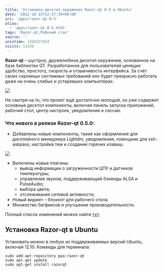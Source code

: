 ```yaml
---
title: 'Установка десктоп окружения Razor-qt 0.5 в Ubuntu'
date: '2012-10-15T22:57:34+04:00'
uri: 'apps/razor-qt-0-5'
alias: 
  - 'apps/razor-qt-0-5.html'
tags: 'Razor-qt,Рабочий стол'
source: ''
unixtime: 1350327454
visits: 13156
---
```

**Razor-qt** – шустрое, дружелюбное десктоп окружение, основанное на базе библиотек QT. Разработанное для пользователей ценящих удобство, простоту, скорость и отзывчивость интерфейса. За счёт своих скромных системных требований оно будет прекрасно работать даже на очень слабых и устаревших компьютерах.

[![](img/2012/10/15/22-00/razor-qt-05-2-8091174001-o.jpg)](img/2012/10/15/22-00/razor-qt-05-2-8091174001-o.jpg)

Не смотря на то, что проект ещё достаточно молодой, он уже содержит основные десктоп компоненты, включая панель запуска приложений, рабочий стол, центр настроек, уведомления и сессии.

### Что нового в релизе Razor-qt 0.5.0:

*   Добавлены новые компоненты, такие как оформление для дисплейного менеджера Lightdm, уведомления, помощник для ssh-askpass, настройка тем и создание горячих клавиш.

[![](img/2012/10/15/22-00/razor-qt-05-1-8091174179-o.jpg)](img/2012/10/15/22-00/razor-qt-05-1-8091174179-o.jpg)

*   Включены новые плагины:
    *   вывод информации о загруженности ЦПУ и датчиков температуры;
    *   управления звуком, поддерживающий бэкенды ALSA и PulseAudio;
    *   выбора цвета;
    *   отслеживания сетевой активности;
*   Новый виджет – блокнот для рабочего стола.
*   Множество багфиксов и улучшение производительности.

Полный список изменений можно найти [тут](https://github.com/Razor-qt/razor-qt/wiki/Change-log).

## Установка Razor-qt в Ubuntu

Установить можно в любую из поддерживаемых версий Ubuntu, включай 12.10. Команды для терминала:

```
sudo add-apt-repository ppa:razor-qt
sudo apt-get update
sudo apt-get install razorqt
```
